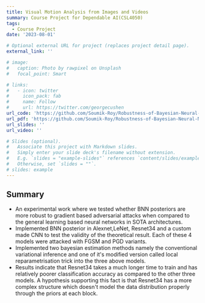 ```yaml
---
title: Visual Motion Analysis from Images and Videos
summary: Course Project for Dependable AI(CSL4050)
tags:
  - Course Project
date: '2023-08-01'

# Optional external URL for project (replaces project detail page).
external_link: ''

# image:
#   caption: Photo by rawpixel on Unsplash
#   focal_point: Smart

# links:
#   - icon: twitter
#     icon_pack: fab
#     name: Follow
#     url: https://twitter.com/georgecushen
url_code: 'https://github.com/Soumik-Roy/Robustness-of-Bayesian-Neural-Networks-against-White-Box-Attacks'
url_pdf: 'https://github.com/Soumik-Roy/Robustness-of-Bayesian-Neural-Networks-against-White-Box-Attacks/blob/main/B20AI042_B20AI043_Report.pdf'
url_slides: ''
url_video: ''

# Slides (optional).
#   Associate this project with Markdown slides.
#   Simply enter your slide deck's filename without extension.
#   E.g. `slides = "example-slides"` references `content/slides/example-slides.md`.
#   Otherwise, set `slides = ""`.
# slides: example
---
```


## Summary 
- An experimental work where we tested whether BNN posteriors are more robust to gradient based adversarial attacks when compared to the general learning based neural networks in SOTA architectures.
- Implemented BNN posterior in Alexnet,LeNet, Resnet34 and a custom made CNN to test the validity of the theoretical result. Each of these 4 models were attacked with FGSM and PGD variants.
- Implemented two bayesian estimation methods namely the conventional variational inference and one of it's modified version called local reparametrisation trick into the three above models.
- Results indicate that Resnet34 takes a much longer time to train and has relatively poorer classification accuracy as compared to the other three models. A hypothesis supporting this fact is that Resnet34 has a more complex structure which doesn't model the data distribution properly through the priors at each block.